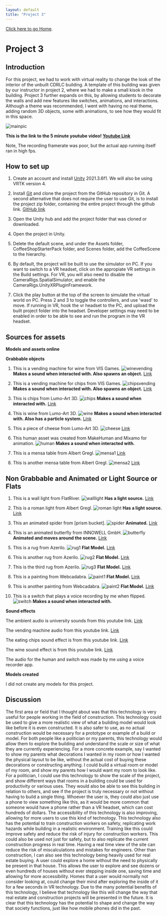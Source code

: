 ```yaml
---
layout: default
title: "Project 3"
---
```

[Click here to go Home](./index.html).

# Project 3


## Introduction

For this project, we had to work with virtual reality to change the look of the interior of the unbuilt CDRLC building. A template of this building was given by our instructor in project 2, where we had to make a small kisok in the building. Project 3 further expands on this, by allowing students to decorate the walls and add new features like switches, animations, and interactions. Although a theme was recommended, I went with having no real theme, adding random 3D objects, some with animations, to see how they would fit in this space.


![mainpic](/assets/images/proj3pics/proj3main.PNG)

**This is the link to the 5 minute youtube video! [Youtube Link](https://youtu.be/jku58D_dsgQ)**

Note, The recording framerate was poor, but the actual app running itself ran in high fps.


## How to set up
1. Create an account and install [Unity](https://unity.com/) 2021.3.6f1. We will also be using VRTK version 4.

2. Install [Git](https://git-scm.com/) and clone the project from the GitHub repository in Git. A second alternative that does not require the user to use Git, is to install the project zip folder, containing the entire project through the github link. [GitHub link](https://github.com/Jamame/cs428Project3/tree/master)

3. Open the Unity hub and add the project folder that was cloned or downloaded.

4. Open the project in Unity.

5. Delete the default scene, and under the Assets folder, CoffeeShopStarterPack folder, and Scenes folder, add the CoffeeScene to the hierarchy.

6. By default, the project will be built to use the simulator on PC. If you want to switch to a VR headset, click on the appropiate VR settings in the Build settings. For VR, you will also need to disable the CameraRigs.SpatialSimulator, and enable the CameraRigs.UnityXRPluginFramework.

8. Click the play button at the top of the screen to simulate the virtual world on PC. Press 2 and 3 to toggle the controllers, and use 'wasd' to move. If running in VR, hook the vr headset to the PC, and upload the built project folder into the headset. Developer settings may need to be enabled in order to be able to see and run the program in the VR headset.



## Sources for assets

**Models and assets online**

**Grabbable objects**

1. This is a vending machine for wine from VIS Games. ![winevending](/assets/images/proj3pics/vendingmachine1.png) 
**Makes a sound when interacted with. Also spawns an object.** [Link](https://assetstore.unity.com/packages/3d/props/interior/snack-machines-3517)

2. This is a vending machine for chips from VIS Games. ![chipsvending](/assets/images/proj3pics/vendingmachine2.png)
**Makes a sound when interacted with. Also spawns an object.** [Link](https://assetstore.unity.com/packages/3d/props/interior/snack-machines-3517)

3. This is chips from Lumo-Art 3D. ![chips](/assets/images/proj3pics/chips.png) 
**Makes a sound when interacted with.** [Link](https://assetstore.unity.com/packages/3d/props/food/free-casual-food-pack-mobile-vr-85884)

4. This is wine from Lumo-Art 3D. ![wine](/assets/images/proj3pics/wine.png) 
**Makes a sound when interacted with. Also has a particle system.** [Link](https://assetstore.unity.com/packages/3d/props/food/free-casual-food-pack-mobile-vr-85884)

5. This a piece of cheese from Lumo-Art 3D. ![cheese](/assets/images/proj3pics/cheese.png) [Link](https://assetstore.unity.com/packages/3d/props/food/free-casual-food-pack-mobile-vr-85884)

6. This human asset was created from MakeHuman and Mixamo for animation. ![human](/assets/images/proj3pics/studentHuman.png) **Makes a sound when interacted with.**

7. This is a mensa table from Albert Gregl. ![mensa1](/assets/images/proj3pics/mensa1.png) [Link](https://assetstore.unity.com/packages/3d/props/furniture/roman-furniture-roman-villa-pack-165586)

8. This is another mensa table from Albert Gregl. ![mensa2](/assets/images/proj3pics/mensa2.png) [Link](https://assetstore.unity.com/packages/3d/props/furniture/roman-furniture-roman-villa-pack-165586)




## Non Grabbable and Animated or Light Source or Flats

1. This is a wall light from FlatRiver. ![walllight](/assets/images/proj3pics/wallLight.png) 
**Has a light source.** [Link](https://assetstore.unity.com/packages/3d/props/simple-wall-lamp-69411)

2. This is a roman light from Albert Gregl. ![roman light](/assets/images/proj3pics/romanLight.png) 
**Has a light source.** [Link](https://assetstore.unity.com/packages/3d/props/furniture/roman-furniture-roman-villa-pack-165586)

5. This an animated spider from [prism bucket]. ![spider](/assets/images/proj3pics/spider.png) 
**Animated.** [Link](https://assetstore.unity.com/packages/3d/characters/animals/insects/animated-spider-22986)

6. This is an animated butterfly from INNOWELL GmbH. ![butterfly](/assets/images/proj3pics/butterfly.png) 
**Animated and moves around the scene.** [Link](https://assetstore.unity.com/packages/3d/characters/animals/insects/butterfly-animated-58355)

7. This is a rug from Azerilo. ![rug1](/assets/images/proj3pics/rug1.png) 
**Flat Model.** [Link](https://assetstore.unity.com/packages/3d/props/interior/free-rug-pack-118178)

8. This is another rug from Azerilo. ![rug2](/assets/images/proj3pics/rug2.png) 
**Flat Model.** [Link](https://assetstore.unity.com/packages/3d/props/interior/free-rug-pack-118178)

9. This is the third rug from Azerilo. ![rug3](/assets/images/proj3pics/rug3.png) 
**Flat Model.** [Link](https://assetstore.unity.com/packages/3d/props/interior/free-rug-pack-118178)

10. This is a painting from Webcadabra. ![paint1](/assets/images/proj3pics/painting1.png) 
**Flat Model.** [Link](https://assetstore.unity.com/packages/3d/props/interior/paintings-free-44185)

11. This is another painting from Webcadabra. ![paint2](/assets/images/proj3pics/painting2.png) 
**Flat Model.** [Link](https://assetstore.unity.com/packages/3d/props/interior/paintings-free-44185)

12. This is a switch that plays a voice recording by me when flipped. ![switch](/assets/images/proj3pics/switch.png) 
**Makes a sound when interacted with.**


**Sound effects**

The ambient audio is university sounds from this youtube link. [Link](https://www.youtube.com/watch?v=eXlPSFUqeSg&ab_channel=nathanolson)

The vending machine audio from this youtube link. [Link](https://www.youtube.com/watch?v=61LjQDg7Thg&ab_channel=GAMEX)

The eating chips sound effect is from this youtube link. [Link](https://www.youtube.com/watch?v=V6tCei4a_nU&ab_channel=SoundEffectsFactory)

The wine sound effect is from this youtube link. [Link](https://www.youtube.com/watch?v=KJ2CamzJhmw&ab_channel=SFX)

The audio for the human and switch was made by me using a voice recorder app.

**Models created**

I did not create any models for this project.

## Discussion

The first area or field that I thought about was that this technology is very useful for people working in the field of construction. This technology could be used to give a more realistic view of what a building model would look like before it is even constructed. It is also safer to use, as no actual construction would be necessary for a prototype or example of a build or model. For both people like a politician or my parents, this technology would allow them to explore the building and understand the scale or size of what they are currently experiencing. For a more concrete example, say I wanted to show my parents what decorations I wanted in my room or how I wanted the physical layout to be like, without the actual cost of buying these decorations or constructing anything. I could build a virtual room or model of my room, and show my parents how I would want my room to look like. For a politician, I could use this technology to show the scale of the project, and show different ways that rooms in a building could be used for productivity or various uses. They would also be able to see this building in relation to others, and see if the project is truly necessary or not without having to build a single thing. Whoever the user is, they could also just use a phone to view something like this, as it would be more common that someone would have a phone rather than a VR headset, which can cost hundreds of dollars. The accessibility of this technology is also improving, allowing for more users to use this kind of technology. This technology also has the potential to train construction workers on safety, replicating work hazards while building in a realistic environment. Training like this could improve safety and reduce the risk of injury for construction workers. This could also be used not just for safety, but to also replicate the current construction progress in real time. Having a real time view of the site can reduce the risk of miscalculations and mistakes for engineers. Other than construction, I can also see this technology being heavily used for real estate buying. A user could explore a home without the need to physically be present in that house. This allows the user to explore and see dozens or even hundreds of houses without ever stepping inside one, saving time and allowing for more accessibility. Homes that a user would normally not consider looking at, could change their mind after exploring the inside of it for a few seconds in VR technology. Due to the many potential benefits of this technology, I believe that technology like this will change the way that real estate and construction projects will be presented in the future. It is clear that this technology has the potential to shape and change the way that society functions, just like how mobile phones did in the past.